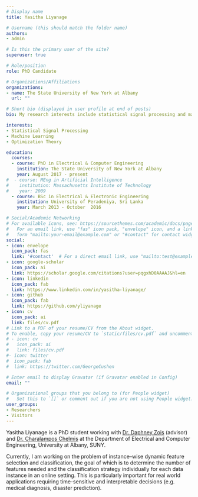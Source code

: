```yaml
---
# Display name
title: Yasitha Liyanage

# Username (this should match the folder name)
authors:
- admin

# Is this the primary user of the site?
superuser: true

# Role/position
role: PhD Candidate

# Organizations/Affiliations
organizations:
- name: The State University of New York at Albany
  url: ""

# Short bio (displayed in user profile at end of posts)
bio: My research interests include statistical signal processing and machine learning.

interests:
- Statistical Signal Processing
- Machine Learning
- Optimization Theory

education:
  courses:
  - course: PhD in Electrical & Computer Engineering
    institution: The State University of New York at Albany
    year: August 2017 - present
#  - course: MEng in Artificial Intelligence
#    institution: Massachusetts Institute of Technology
#    year: 2009
  - course: BSc in Electrical & Electronic Engineering
    institution: University of Peradeniya, Sri Lanka
    year: March 2013 - October  2016

# Social/Academic Networking
# For available icons, see: https://sourcethemes.com/academic/docs/page-builder/#icons
#   For an email link, use "fas" icon pack, "envelope" icon, and a link in the
#   form "mailto:your-email@example.com" or "#contact" for contact widget.
social:
- icon: envelope
  icon_pack: fas
  link: '#contact'  # For a direct email link, use "mailto:test@example.org".
- icon: google-scholar
  icon_pack: ai
  link: https://scholar.google.com/citations?user=pqgxhD0AAAAJ&hl=en
- icon: linkedin
  icon_pack: fab
  link: https://www.linkedin.com/in/yasitha-liyanage/
- icon: github
  icon_pack: fab
  link: https://github.com/yliyanage
- icon: cv
  icon_pack: ai
  link: files/cv.pdf
# Link to a PDF of your resume/CV from the About widget.
# To enable, copy your resume/CV to `static/files/cv.pdf` and uncomment the lines below.
# - icon: cv
#   icon_pack: ai
#   link: files/cv.pdf
#- icon: twitter
#  icon_pack: fab
#  link: https://twitter.com/GeorgeCushen

# Enter email to display Gravatar (if Gravatar enabled in Config)
email: ""

# Organizational groups that you belong to (for People widget)
#   Set this to `[]` or comment out if you are not using People widget.
user_groups:
- Researchers
- Visitors
---
```


Yasitha Liyanage is a PhD student working with [Dr. Daphney Zois](https://www.albany.edu/~dz973423/index.html)
(advisor) and [Dr. Charalampos Chelmis](http://www.cs.albany.edu/~cchelmis/) at the Department of Electrical and Computer Engineering, University at Albany, SUNY.

Currently, I am working on the problem of instance–wise dynamic feature selection and classification, the goal of which is to determine the number of features needed and the classification strategy individually for each data instance in an online setting. 
This is particularly important for real world applications requiring time-sensitive and interpretable decisions (e.g. medical diagnosis, disaster prediction).